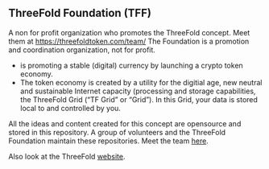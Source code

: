## ThreeFold Foundation (TFF)

A non for profit organization who promotes the ThreeFold concept. Meet them at https://threefoldtoken.com/team/ The Foundation is a promotion and coordination organization, not for profit.

- is promoting a stable (digital) currency by launching a crypto token economy.  
- The token economy is created by a utility for the digitial age,  new neutral and sustainable Internet capacity (processing and storage capabilities, the ThreeFold Grid (“TF Grid” or “Grid”). In this Grid, your data is stored local to and
controlled by you.


All the ideas and content created for this concept are opensource and stored in this repository.
A group of volunteers and the ThreeFold Foundation maintain these repositories. Meet the team [here]( https://threefold.io/team/).

Also look at the ThreeFold [website](https://threefold.io/).
